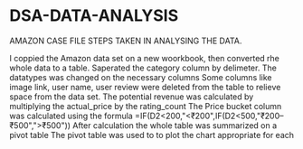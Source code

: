 # DSA-DATA-ANALYSIS
AMAZON CASE FILE 
STEPS TAKEN IN ANALYSING THE DATA.

I coppied the Amazon data set on a new woorkbook, then converted rhe whole data to a table. 
Saperated the category column by delimeter.
The datatypes was changed on the necessary columns 
Some columns like image link, user name, user review were deleted from the table to relieve space from the data set. 
The potential revenue was calculated by multiplying the actual_price by the rating_count
The Price bucket column was calculated using the formula =IF(D2<200,"<₹200",IF(D2<500,"₹200–₹500",">₹500"))
After calculation the whole table was summarized on a pivot table 
The pivot table was used to to plot the chart appropriate for each 
